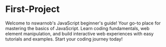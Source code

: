 # First-Project
Welcome to nswarnob's JavaScript beginner's guide! Your go-to place for mastering the basics of JavaScript. Learn coding fundamentals, web element manipulation, and build interactive web experiences with easy tutorials and examples. Start your coding journey today!
